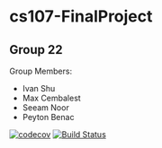 # cs107-FinalProject
## Group 22
Group Members:  
* Ivan Shu
* Max Cembalest
* Seeam Noor
* Peyton Benac

[![codecov](https://codecov.io/gh/git-fetch-git-roll-over/GradDog/branch/master/graph/badge.svg)](https://codecov.io/gh/git-fetch-git-roll-over/GradDog)
[![Build Status](https://travis-ci.com/git-fetch-git-roll-over/GradDog.svg?branch=master)](https://travis-ci.com/git-fetch-git-roll-over/GradDog)
